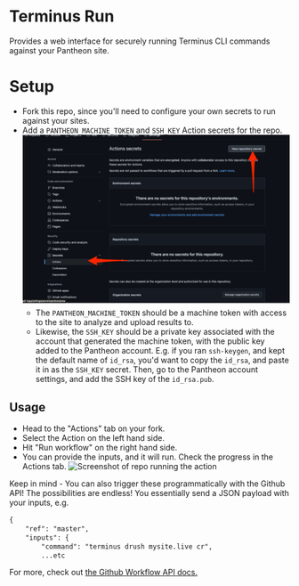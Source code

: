 # Terminus Run
Provides a web interface for securely running Terminus CLI commands against your Pantheon site.

# Setup
- Fork this repo, since you'll need to configure your own secrets to run against your sites.
- Add a `PANTHEON_MACHINE_TOKEN` and `SSH_KEY` Action secrets for the repo. 
  ![Screenshot of repo secret settings action](static/repo-secret-settings.png)
  - The `PANTHEON_MACHINE_TOKEN` should be a machine token with access to the site to analyze and upload results to. 
  - Likewise, the `SSH_KEY` should be a private key associated with the account that generated the machine token, with the public key added to the Pantheon account. E.g. if you ran `ssh-keygen`, and kept the default name of `id_rsa`, you'd want to copy the `id_rsa`, and paste it in as the `SSH_KEY` secret. Then, go to the Pantheon account settings, and add the SSH key of the `id_rsa.pub`.

## Usage
- Head to the "Actions" tab on your fork.
- Select the Action on the left hand side.
- Hit "Run workflow" on the right hand side.
- You can provide the inputs, and it will run. Check the progress in the Actions tab.
![Screenshot of repo running the action](static/Actions_·_FaheyTech_terminus-run.png)

Keep in mind - You can also trigger these programmatically with the Github API! The possibilities are endless! You essentially send a JSON payload with your inputs, e.g.
```
{
    "ref": "master",
    "inputs": {
        "command": "terminus drush mysite.live cr",
        ...etc
```

For more, check out [the Github Workflow API docs.](https://docs.github.com/en/rest/actions/workflows#create-a-workflow-dispatch-event)

